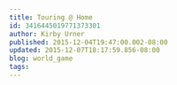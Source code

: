 ```yaml
---
title: Touring @ Home
id: 3416445019771373301
author: Kirby Urner
published: 2015-12-04T19:47:00.002-08:00
updated: 2015-12-07T18:17:59.856-08:00
blog: world_game
tags: 
---
```


